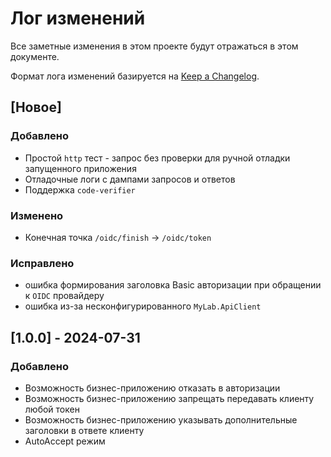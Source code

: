 # Лог изменений

Все заметные изменения в этом проекте будут отражаться в этом документе.

Формат лога изменений базируется на [Keep a Changelog](https://keepachangelog.com/en/1.0.0/).

## [Новое]

### Добавлено

* Простой `http` тест - запрос без проверки для ручной отладки запущенного приложения
* Отладочные логи с дампами запросов и ответов
* Поддержка `code-verifier`

### Изменено

* Конечная точка `/oidc/finish` -> `/oidc/token`

### Исправлено

* ошибка формирования заголовка Basic авторизации при обращении к `OIDC` провайдеру
* ошибка из-за несконфигурированного `MyLab.ApiClient`

## [1.0.0] - 2024-07-31

### Добавлено

* Возможность бизнес-приложению отказать в авторизации
* Возможность бизнес-приложению запрещать передавать клиенту любой токен
* Возможность бизнес-приложению указывать дополнительные заголовки в ответе клиенту
* AutoAccept режим 

